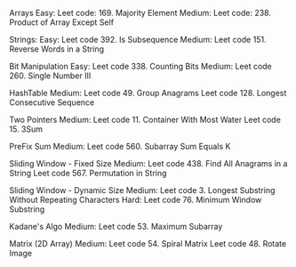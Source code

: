 Arrays
    Easy:
        Leet code: 169. Majority Element
    Medium:
        Leet code: 238. Product of Array Except Self

Strings:
    Easy:
        Leet code 392. Is Subsequence
    Medium:
        Leet code 151. Reverse Words in a String

Bit Manipulation
    Easy:
        Leet code 338. Counting Bits
    Medium:
        Leet code 260. Single Number III

HashTable
    Medium:
        Leet code 49. Group Anagrams
        Leet code 128. Longest Consecutive Sequence

Two Pointers
    Medium:
        Leet code 11. Container With Most Water
        Leet code 15. 3Sum

PreFix Sum
    Medium:
        Leet code 560. Subarray Sum Equals K

Sliding Window - Fixed Size
    Medium:
        Leet code 438. Find All Anagrams in a String
        Leet code 567. Permutation in String

Sliding Window - Dynamic Size
    Medium:
        Leet code 3. Longest Substring Without Repeating Characters
    Hard:
        Leet code 76. Minimum Window Substring

Kadane's Algo
    Medium:
        Leet code 53. Maximum Subarray

Matrix (2D Array)
    Medium:
        Leet code 54. Spiral Matrix
        Leet code 48. Rotate Image